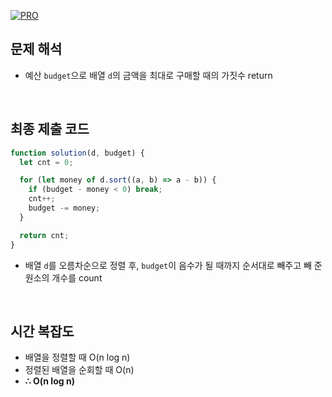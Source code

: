 [![PRO]][Link]

## 문제 해석

- 예산 `budget`으로 배열 `d`의 금액을 최대로 구매할 때의 가짓수 return

<br>

## 최종 제출 코드

```javascript
function solution(d, budget) {
  let cnt = 0;

  for (let money of d.sort((a, b) => a - b)) {
    if (budget - money < 0) break;
    cnt++;
    budget -= money;
  }

  return cnt;
}
```

- 배열 `d`를 오름차순으로 정렬 후, `budget`이 음수가 될 때까지 순서대로 빼주고 빼 준 원소의 개수를 count

<br>

## 시간 복잡도

- 배열을 정렬할 때 O(n log n)
- 정렬된 배열을 순회할 때 O(n)
- **∴ O(n log n)**

<!---------------------------------------------------------------------------->

[PRO]: https://github.com/GoSSaChin/algorithm-js/assets/107768516/67c43b52-bc3f-4571-a249-5519021afbb0
[Link]: https://school.programmers.co.kr/learn/courses/30/lessons/12982
